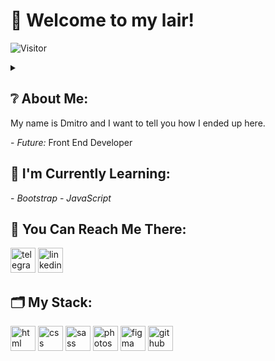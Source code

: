 <h1>&#128075; Welcome to my lair!</h1>

![Visitor](https://visitor-badge.laobi.icu/badge?page_id=d1mkn)

<details><summary><h2>&#10068; About Me:</h2>
<p>My name is Dmitro and I want to tell you how I ended up here.</summary> At the moment I am employed as a sales manager, but I am no longer interested in this. I want to create something new and work on interesting projects, I want my work to be enjoyable. Working in sales helped me level up my soft skills, but I think it's time to move on. Ever since my school years, I was interested in the design of computers, I liked to study articles about fixing software malfunctions, and I constantly experimented in this direction. In middle school, I helped a high school student with his website. At that time I did not take it seriously, it was curious and nothing more. But now you see me here and I'm ready to say that I intend to connect my life with development.</p><br></details>
- <i>Future:</i> Front End Developer <br>
<!-- - <i>Currently:</i> Trainee Front End Developer <br> -->

<h2>&#128214; I'm Currently Learning:</h2>
- <i>Bootstrap</i>
- <i>JavaScript</i>

<h2>&#128241; You Can Reach Me There:</h2>
<a href="https://t.me/d1mkn"><img width="40" src="https://cdn-icons-png.flaticon.com/512/3536/3536705.png" alt="telegram"></a> <a href="https://www.linkedin.com/in/dmytro-hubin-545697240/"><img width="40" src="https://cdn-icons-png.flaticon.com/512/1384/1384046.png" alt="linkedin"></a>

<h2>&#128450; My Stack:</h2>
<p align="left">
<img width="40" src="https://cdn-icons-png.flaticon.com/512/1/1840.png" alt="html"> 
<img width="40" src="https://cdn-icons-png.flaticon.com/512/2/2148.png" alt="css">
<img width="40" src="https://cdn-icons-png.flaticon.com/512/5968/5968403.png)" alt="sass">
<img width="40" src="https://cdn-icons-png.flaticon.com/512/1/1781.png" alt="photoshop">
<img width="40" src="https://cdn-icons-png.flaticon.com/512/5968/5968719.png" alt="figma">
<img width="40" src="https://cdn-icons-png.flaticon.com/512/38/38401.png" alt="github">
</p>
